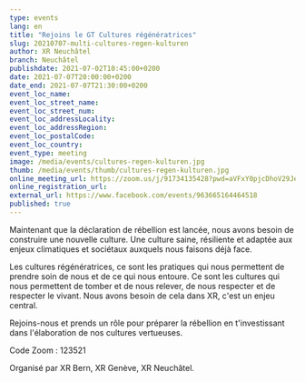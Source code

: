 ```yaml
---
type: events
lang: en
title: "Rejoins le GT Cultures régénératrices"
slug: 20210707-multi-cultures-regen-kulturen
author: XR Neuchâtel
branch: Neuchâtel
publishdate: 2021-07-02T10:45:00+0200
date: 2021-07-07T20:00:00+0200
date_end: 2021-07-07T21:30:00+0200
event_loc_name: 
event_loc_street_name: 
event_loc_street_num: 
event_loc_addressLocality: 
event_loc_addressRegion: 
event_loc_postalCode: 
event_loc_country: 
event_type: meeting
image: /media/events/cultures-regen-kulturen.jpg
thumb: /media/events/thumb/cultures-regen-kulturen.jpg
online_meeting_url: https://zoom.us/j/91734135428?pwd=aVFxY0pjcDhoV29JeGdTOHErYjN3dz09
online_registration_url: 
external_url: https://www.facebook.com/events/963665164464518
published: true
---
```

Maintenant que la déclaration de rébellion est lancée, nous avons besoin de construire une nouvelle culture. Une culture saine, résiliente et adaptée aux enjeux climatiques et sociétaux auxquels nous faisons déjà face.

Les cultures régénératrices, ce sont les pratiques qui nous permettent de prendre soin de nous et de ce qui nous entoure. Ce sont les cultures qui nous permettent de tomber et de nous relever, de nous respecter et de respecter le vivant. Nous avons besoin de cela dans XR, c'est un enjeu central.

Rejoins-nous et prends un rôle pour préparer la rébellion en t'investissant dans l'élaboration de nos cultures vertueuses.

Code Zoom : 123521

Organisé par XR Bern, XR Genève, XR Neuchâtel.
